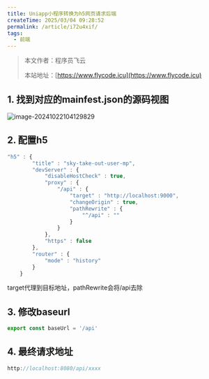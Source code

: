```yaml
---
title: Uniapp小程序转换为h5网页请求后端
createTime: 2025/03/04 09:28:52
permalink: /article/i72u4xif/
tags:
  - 前端
---
```

> 本文作者：程序员飞云
>
> 本站地址：[https://www.flycode.icu](https://www.flycode.icu)


## 1. 找到对应的mainfest.json的源码视图

![image-20241022104129829](https://flycodeu-1314556962.cos.ap-nanjing.myqcloud.com//codeCenterImg/image-20241022104129829.png)



## 2. 配置h5

```javascript
"h5" : {
        "title" : "sky-take-out-user-mp",
        "devServer" : {
            "disableHostCheck" : true,
            "proxy" : {
                "/api" : {
                    "target" : "http://localhost:9000",
                    "changeOrigin" : true,
                    "pathRewrite" : {
                        "^/api" : ""
                    }
                }
            },
            "https" : false
        },
        "router" : {
            "mode" : "history"
        }
    }
```

target代理到目标地址，pathRewrite会将/api去除



## 3. 修改baseurl

```javascript
export const baseUrl = '/api'
```



## 4. 最终请求地址

```javascript
http://localhost:8080/api/xxxx
```

